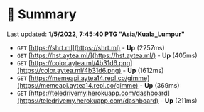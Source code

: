# 📖 Summary
Last updated: **1/5/2022, 7:45:40 PTG "Asia/Kuala_Lumpur"**

- `GET` [https://shrt.ml](https://shrt.ml) - **Up** (2257ms)
- `GET` [https://hst.aytea.ml/](https://hst.aytea.ml/) - **Up** (405ms)
- `GET` [https://color.aytea.ml/4b31d6.png](https://color.aytea.ml/4b31d6.png) - **Up** (1612ms)
- `GET` [https://memeapi.aytea14.repl.co/gimme](https://memeapi.aytea14.repl.co/gimme) - **Up** (369ms)
- `GET` [https://teledrivemy.herokuapp.com/dashboard](https://teledrivemy.herokuapp.com/dashboard) - **Up** (211ms)
